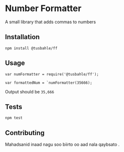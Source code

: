 Number Formatter
=========

A small library that adds commas to numbers

## Installation

  `npm install @tusbahle/ff`

## Usage

    var numFormatter = require('@tusbahle/ff');

    var formattedNum = `numFormatter(35666);
  
  
  Output should be `35,666`


## Tests

  `npm test`

## Contributing

Mahadsanid inaad nagu soo biirto oo aad nala qaybsato .